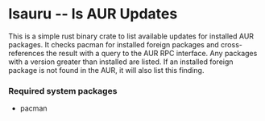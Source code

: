 # lsauru -- ls AUR Updates

This is a simple rust binary crate to list available updates for installed AUR packages. It
checks pacman for installed foreign packages and cross-references the result with a query
to the AUR RPC interface. Any packages with a version greater than installed are listed.
If an installed foreign package is not found in the AUR, it will also list this finding.

### Required system packages
- pacman
